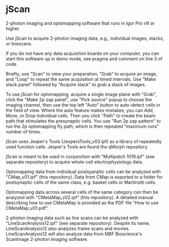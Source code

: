 # jScan
2-photon imaging and optomapping software that runs in Igor Pro v9 or higher.

Use jScan to acquire 2-photon imaging data, e.g., individual images, stacks, or linescans.

If you do not have any data acquisition boards on your computer, you can start this software up in demo mode, see pragma and comment on line 3 of code.

Briefly, use "Scan" to view your preparation, "Grab" to acquire an image, and "Loop" to repeat the same acquisition at timed intervals. Use "Make stack panel" followed by "Acquire stack" to grab a stack of images.

To use jScan for optomapping, acquire a single image plane with "Grab", click the "Make 2p zap panel", use "Pick source" popup to choose the imaging channel, then use the top left "Auto" button to auto-detect cells in the field of view. Where the auto feature makes mistakes, you can Add, Move, or Drop individual cells. Then you click "Path" to create the beam path that stimulates the presynaptic cells. You use "Run 2p zap pattern" to run the 2p optomapping fly path, which is then repeated "maximum runs" number of times.

jScan uses Jesper's Tools (JespersTools_v03.ipf) as a library of repeatedly used function calls. Jesper's Tools are found the qMorph repository.

jScan is meant to be used in conjunction with "Multipatch 1019.ipf" (see separate repository) to acquire whole-cell electrophysiology data.

Optomapping data from individual postsyanptic cells can be analyzed with "CMap_v01.ipf" (this repository). Data from CMap is exported to a folder for postsynaptic cells of the same class, e.g. basket cells or Martinotti cells.

Optomapping data across several cells of the same category can then be analyzed with "CMetaMap_v02.ipf" (this repository). A detailed manual describing how to use CMetaMap is provided as the PDF file "How to use CMetaMap_v01.pdf".

2-photon imaging data such as line scans can be analyzed with "LineScanAnalysis12.ipf" (see separate repository). Despite its name, LineScanAnalysis12 also analyzes frame scans and movies. LineScanAnalysis12 will also analyze data from MBF Bioscience's ScanImage 2-photon imaging software.
